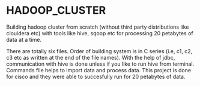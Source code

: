 # HADOOP_CLUSTER
Building hadoop cluster from scratch (without third party distributions like clouidera etc) with tools like hive, sqoop etc for processing 20 petabytes of data at a time.

There are totally six files. 
Order of building system is in C series (i.e, c1, c2, c3 etc as written at the end of the file names).
With the help of jdbc, communication with hive is done unless if you like to run hive from terminal.
Commands file helps to import data and process data.
This project is done for cisco and they were able to succesfully run for 20 petabytes of data.
